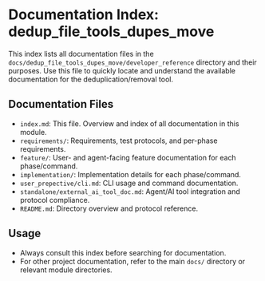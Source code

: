 # Documentation Index: dedup_file_tools_dupes_move

This index lists all documentation files in the `docs/dedup_file_tools_dupes_move/developer_reference` directory and their purposes. Use this file to quickly locate and understand the available documentation for the deduplication/removal tool.

## Documentation Files
- `index.md`: This file. Overview and index of all documentation in this module.
- `requirements/`: Requirements, test protocols, and per-phase requirements.
- `feature/`: User- and agent-facing feature documentation for each phase/command.
- `implementation/`: Implementation details for each phase/command.
- `user_prepective/cli.md`: CLI usage and command documentation.
- `standalone/external_ai_tool_doc.md`: Agent/AI tool integration and protocol compliance.
- `README.md`: Directory overview and protocol reference.

## Usage
- Always consult this index before searching for documentation.
- For other project documentation, refer to the main `docs/` directory or relevant module directories.
